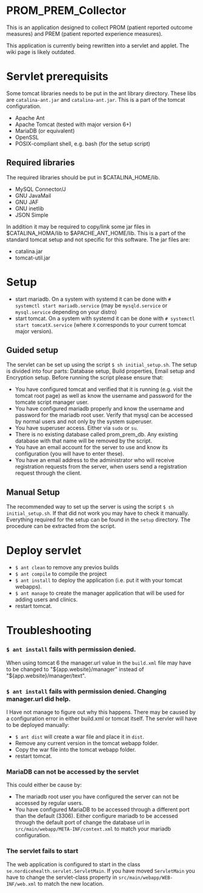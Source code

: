 # PROM_PREM_Collector
This is an application designed to collect PROM (patient reported outcome measures) and PREM (patient reported experience measures).

This application is currently being rewritten into a servlet and applet. The wiki page is likely outdated.

# Servlet prerequisits
Some tomcat libraries needs to be put in the ant library directory. These libs are `catalina-ant.jar` and `catalina-ant.jar`. This is a part of the tomcat configuration.
+ Apache Ant
+ Apache Tomcat (tested with major version 6+)
+ MariaDB (or equivalent)
+ OpenSSL
+ POSIX-compliant shell, e.g. bash (for the setup script)

## Required libraries
The required libraries should be put in $CATALINA_HOME/lib.
+ MySQL Connector/J
+ GNU JavaMail
+ GNU JAF
+ GNU inetlib
+ JSON Simple

In addition it may be required to copy/link some jar files in $CATALINA_HOMA/lib to $APACHE_ANT_HOME/lib. This is a part of the standard tomcat setup and not specific for this software. The jar files are:
+ catalina.jar
+ tomcat-util.jar

# Setup
+ start mariadb. On a system with systemd it can be done with `# systemctl start mariadb.service` (may be `mysqld.service` or `mysql.service` depending on your distro)
+ start tomcat. On a system with systemd it can be done with `# systemctl start tomcatX.service` (where `X` corresponds to your current tomcat major version).

## Guided setup
The servlet can be set up using the script `$ sh initial_setup.sh`.
The setup is divided into four parts: Database setup, Build properties, Email setup and Encryption setup.
Before running the script please ensure that:
+ You have configured tomcat and verified that it is running (e.g. visit the tomcat root page) as well as know the username and password for the tomcate script manager user.
+ You have configured mariadb properly and know the username and password for the mariadb root user. Verify that mysql can be accessed by normal users and not only by the system superuser.
+ You have superuser access. Either via `sudo` or `su`.
+ There is no existing database called prom_prem_db. Any existing database with that name will be removed by the script.
+ You have an email account for the server to use and know its configuration (you will have to enter these).
+ You have an email address to the administrator who will receive registration requests from the server, when users send a registration request through the client.

## Manual Setup
The recommended way to set up the server is using the script `$ sh initial_setup.sh`. If that did not work you may have to check it manually.
Everything required for the setup can be found in the `setup` directory.
The procedure can be extracted from the script.

# Deploy servlet
+ `$ ant clean` to remove any previos builds
+ `$ ant compile` to compile the project
+ `$ ant install` to deploy the application (i.e. put it with your tomcat webapps).
+ `$ ant manage` to create the manager application that will be used for adding users and clinics.
+ restart tomcat.

# Troubleshooting
### `$ ant install` fails with permission denied.
When using tomcat 6 the manager.url value in the `build.xml` file may have to be changed to "${app.website}/manager" instead of "${app.website}/manager/text".
### `$ ant install` fails with permission denied. Changing manager.url did help.
I Have not manage to figure out why this happens. There may be caused by a configuration error in either build.xml or tomcat itself. The servler will have to be deployed manually:
+ `$ ant dist` will create a war file and place it in `dist`.
+ Remove any current version in the tomcat webapp folder.
+ Copy the war file into the tomcat webapp folder.
+ restart tomcat.
### MariaDB can not be accessed by the servlet
This could either be cause by:
+ The mariadb root user you have configured the server can not be accessed by regular users.
+ You have configured MariaDB to be accessed through a different port than the default (3306). Either configure mariadb to be accessed through the default port of change the database url in `src/main/webapp/META-INF/context.xml` to match your mariadb configuration.
### The servlet fails to start
The web application is configured to start in the class `se.nordicehealth.servlet.ServletMain`. If you have moved `ServletMain` you have to change the servlet-class property in `src/main/webapp/WEB-INF/web.xml` to match the new location.
